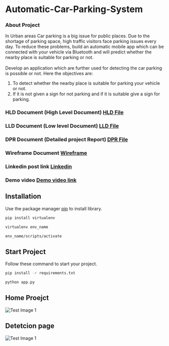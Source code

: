 # Automatic-Car-Parking-System

### About Project

In Urban areas Car parking is a big issue for public places. Due to the shortage of parking space, high traffic visitors face parking issues every day. To reduce these problems, build an automatic mobile app which can be connected with your vehicle via Bluetooth and will predict whether the nearby place is suitable for parking or not.
<br><br>
Develop an application which are further used for detecting the car parking is possible or not.
Here the objectives are:
1.	To detect whether the nearby place is suitable for parking your vehicle or not.<br>
2.	If it is not given a sign for not parking and if it is suitable give a sign for parking.<br>


### HLD Document (High Level Document) [HLD File](https://drive.google.com/file/d/1pE68-XNwCAAhiltDfX0FXwup81mPiBvy/view?usp=sharing) 
### LLD Document (Low level Document) [LLD File](https://drive.google.com/file/d/1DYwkqEJtD3aJkNodfqU1S1cHZV55SbQ9/view?usp=sharing) 
### DPR Document (Detailed project Report) [DPR File](https://drive.google.com/file/d/1FfcjMEV4jZuo9ZPmsmJH_KUGSLiVBU7Q/view?usp=sharing) 
### Wireframe Document [Wireframe](https://drive.google.com/file/d/1HdUumrT5XRbBzjwCHBACAY2ZZoTu2uj1/view?usp=sharing)
### Linkedin post link [Linkedin](https://www.linkedin.com/posts/jayprakashbind_python-datascience-machinelearning-activity-6913792616874618880-85Xj?utm_source=linkedin_share&utm_medium=member_desktop_web) 

### Demo video [Demo video link](https://drive.google.com/file/d/1STPhNAZ5l80t5VpoWn4wGpI3A1846rcy/view?usp=sharing) 

## Installation

Use the package manager [pip](https://pip.pypa.io/en/stable/) to install library.

```bash
pip install virtualenv
```
```bash
virtualenv env_name
```
```bash
env_name/scripts/activate
```
## Start Project

Follow these command to start your project.

```bash
pip install -r requirements.txt
```
```bash
python app.py
```
## Home Proejct

![Test Image 1](https://github.com/codejay411/My-project/blob/main/Screenshot%20(123).png)

## Detetcion page

![Test Image 1](https://github.com/codejay411/My-project/blob/main/Screenshot%20(129).png)
